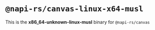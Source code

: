 # `@napi-rs/canvas-linux-x64-musl`

This is the **x86_64-unknown-linux-musl** binary for `@napi-rs/canvas`
